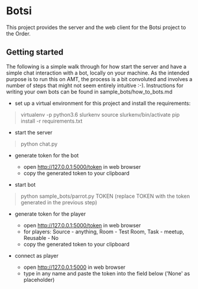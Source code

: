 Botsi
=====

This project provides the server and the web client for the Botsi project to the
Order.

Getting started
---------------

The following is a simple walk through for how start the server and have a simple chat interaction with a bot, locally on your machine.
As the intended purpose is to run this on AMT, the process is a bit convoluted and involves a number of steps that might not seem entirely intuitive :-).
Instructions for writing your own bots can be found in sample_bots/how_to_bots.md

* set up a virtual environment for this project and install the requirements:

> virtualenv -p python3.6 slurkenv
> source slurkenv/bin/activate
> pip install -r requirements.txt


* start the server

> python chat.py


* generate token for the bot 
    * open http://127.0.0.1:5000/token in web browser
    * copy the generated token to your clipboard


* start bot

> python sample_bots/parrot.py TOKEN
(replace TOKEN with the token generated in the previous step)


* generate token for the player
    * open http://127.0.0.1:5000/token in web browser
    * for players: Source - anything, Room - Test Room, Task - meetup, Reusable - No
    * copy the generated token to your clipboard


* connect as player
    * open http://127.0.0.1:5000 in web browser
    * type in any name and paste the token into the field below ('None' as placeholder)
